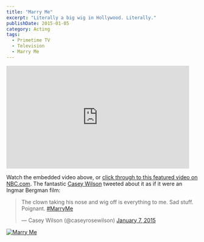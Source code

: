 ```yaml
---
title: "Marry Me"
excerpt: "Literally a big wig in Hollywood. Literally."
publishDate: 2015-01-05
category: Acting
tags:
  - Primetime TV
  - Television
  - Marry Me
---
```


<div itemprop="video" itemscope itemtype="http://schema.org/VideoObject"><iframe src="http://player.theplatform.com/p/NnzsPC/widget/select/media/7xWJ9ttjtTkj?carouselID=202546" width="480" height="270" frameBorder="0" seamless="seamless" allowFullScreen></iframe></div>

Watch the embedded video above, or [click through to this featured video on NBC.com](http://www.nbc.com/marry-me/video/why-is-there-a-clown-in-here/2838437). The fantastic [Casey Wilson](https://twitter.com/caseyrosewilson) tweeted about it as if it were an Ingmar Bergman film:

<blockquote class="twitter-tweet"><p lang="en" dir="ltr">The clown taking his nose and wig off is everything to me. Sad stuff. Poignant. <a href="https://twitter.com/hashtag/MarryMe?src=hash">#MarryMe</a></p>&mdash; Casey Wilson (@caseyrosewilson) <a href="https://twitter.com/caseyrosewilson/status/552653248964751360">January 7, 2015</a></blockquote>
<!-- <script async src="https://platform.twitter.com/widgets.js" charset="utf-8"></script> -->

[![Marry Me](https://farm5.staticflickr.com/4508/23669505508_ea1e632118_b.jpg)](https://flic.kr/p/C4Apmy)
